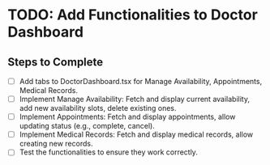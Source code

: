 # TODO: Add Functionalities to Doctor Dashboard

## Steps to Complete

- [ ] Add tabs to DoctorDashboard.tsx for Manage Availability, Appointments, Medical Records.
- [ ] Implement Manage Availability: Fetch and display current availability, add new availability slots, delete existing ones.
- [ ] Implement Appointments: Fetch and display appointments, allow updating status (e.g., complete, cancel).
- [ ] Implement Medical Records: Fetch and display medical records, allow creating new records.
- [ ] Test the functionalities to ensure they work correctly.
